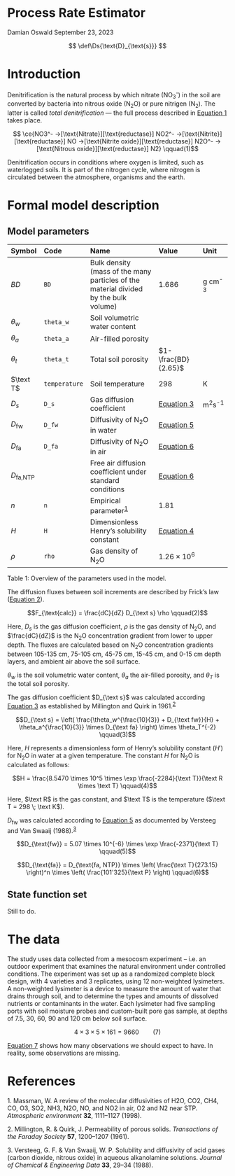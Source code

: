 # Process Rate Estimator
Damian Oswald
September 23, 2023

$$
\def\Ds{\text{D}_{\text{s}}}
$$

# Introduction

Denitrification is the natural process by which nitrate
(NO<sub>3</sub><sup>-</sup>) in the soil are converted by bacteria into
nitrous oxide (N<sub>2</sub>O) or pure nitrigen (N<sub>2</sub>). The
latter is called *total denitrification* — the full process described in
[Equation 1](#eq-denitrification) takes place.

<span id="eq-denitrification">$$
\ce{NO3^- ->[\text{Nitrate}][\text{reductase}] NO2^- ->[\text{Nitrite}][\text{reductase}] NO ->[\text{Nitrite oxide}][\text{reductase}] N2O^- ->[\text{Nitrous oxide}][\text{reductase}] N2}
 \qquad(1)$$</span>

Denitrification occurs in conditions where oxygen is limited, such as
waterlogged soils. It is part of the nitrogen cycle, where nitrogen is
circulated between the atmosphere, organisms and the earth.

# Formal model description

## Model parameters

<div id="tbl-parameters">

| Symbol              | Code          | Name                                                                                 | Value                 | Unit                        |
|:--------------------|:--------------|:-------------------------------------------------------------------------------------|:----------------------|:----------------------------|
| $BD$                | `BD`          | Bulk density (mass of the many particles of the material divided by the bulk volume) | $1.686$               | g cm<sup>-3</sup>           |
| $\theta_w$          | `theta_w`     | Soil volumetric water content                                                        |                       |                             |
| $\theta_a$          | `theta_a`     | Air-filled porosity                                                                  |                       |                             |
| $\theta_t$          | `theta_t`     | Total soil porosity                                                                  | $1-\frac{BD}{2.65}$   |                             |
| $\text T$           | `temperature` | Soil temperature                                                                     | $298$                 | K                           |
| $D_s$               | `D_s`         | Gas diffusion coefficient                                                            | [Equation 3](#eq-Ds)  | m<sup>2</sup>s<sup>-1</sup> |
| $D_{\text{fw}}$     | `D_fw`        | Diffusivity of N<sub>2</sub>O in water                                               | [Equation 5](#eq-Dfw) |                             |
| $D_{\text{fa}}$     | `D_fa`        | Diffusivity of N<sub>2</sub>O in air                                                 | [Equation 6](#eq-Dfa) |                             |
| $D_{\text{fa,NTP}}$ |               | Free air diffusion coefficient under standard conditions                             | [Equation 6](#eq-Dfa) |                             |
| $n$                 | `n`           | Empirical parameter<sup>[1](#ref-massman1998review)</sup>                            | 1.81                  |                             |
| $H$                 | `H`           | Dimensionless Henry’s solubility constant                                            | [Equation 4](#eq-H)   |                             |
| $\rho$              | `rho`         | Gas density of N<sub>2</sub>O                                                        | $1.26 \times 10^6$    |                             |

Table 1: Overview of the parameters used in the model.

</div>

The diffusion fluxes between soil increments are described by Frick’s
law ([Equation 2](#eq-frick)).

<span id="eq-frick">$$F_{\text{calc}} = \frac{dC}{dZ} D_{\text s} \rho \qquad(2)$$</span>

Here, $D_s$ is the gas diffusion coefficient, $\rho$ is the gas density
of N<sub>2</sub>O, and $\frac{dC}{dZ}$ is the N<sub>2</sub>O
concentration gradient from lower to upper depth. The fluxes are
calculated based on N<sub>2</sub>O concentration gradients between
105-135 cm, 75-105 cm, 45-75 cm, 15-45 cm, and 0-15 cm depth layers, and
ambient air above the soil surface.

$\theta_w$ is the soil volumetric water content, $\theta_a$ the
air-filled porosity, and $\theta_T$ is the total soil porosity.

The gas diffusion coefficient $D_{\text s}$ was calculated according
[Equation 3](#eq-Ds) as established by Millington and Quirk in
1961.<sup>[2](#ref-millington1961permeability)</sup>

<span id="eq-Ds">$$D_{\text s} = \left( \frac{\theta_w^{\frac{10}{3}} + D_{\text fw}}{H} + \theta_a^{\frac{10}{3}} \times D_{\text fa} \right) \times \theta_T^{-2} \qquad(3)$$</span>

Here, $H$ represents a dimensionless form of Henry’s solubility constant
($H'$) for N<sub>2</sub>O in water at a given temperature. The constant
$H$ for N<sub>2</sub>O is calculated as follows:

<span id="eq-H">$$H = \frac{8.5470 \times 10^5 \times \exp \frac{-2284}{\text T}}{\text R \times \text T} \qquad(4)$$</span>

Here, $\text R$ is the gas constant, and $\text T$ is the temperature
($\text T = 298 \; \text K$).

$D_{\text{fw}}$ was calculated according to [Equation 5](#eq-Dfw) as
documented by Versteeg and Van Swaaij
(1988).<sup>[3](#ref-versteeg1988solubility)</sup>

<span id="eq-Dfw">$$D_{\text{fw}} = 5.07 \times 10^{-6} \times \exp \frac{-2371}{\text T} \qquad(5)$$</span>

<span id="eq-Dfa">$$D_{\text{fa}} = D_{\text{fa, NTP}} \times \left( \frac{\text T}{273.15} \right)^n \times \left( \frac{101'325}{\text P} \right) \qquad(6)$$</span>

## State function set

Still to do.

# The data

The study uses data collected from a mesocosm experiment – i.e. an
outdoor experiment that examines the natural environment under
controlled conditions. The experiment was set up as a randomized
complete block design, with 4 varieties and 3 replicates, using 12
non-weighted lysimeters. A non-weighted lysimeter is a device to measure
the amount of water that drains through soil, and to determine the types
and amounts of dissolved nutrients or contaminants in the water. Each
lysimeter had five sampling ports with soil moisture probes and
custom-built pore gas sample, at depths of 7.5, 30, 60, 90 and 120 cm
below soil surface.

<span id="eq-dimension">$$4 \times 3 \times 5 \times 161 = 9660 \qquad(7)$$</span>

[Equation 7](#eq-dimension) shows how many observations we should expect
to have. In reality, some observations are missing.

# References

<div id="refs" class="references csl-bib-body" line-spacing="2">

<div id="ref-massman1998review" class="csl-entry">

<span class="csl-left-margin">1.
</span><span class="csl-right-inline">Massman, W. A review of the
molecular diffusivities of H2O, CO2, CH4, CO, O3, SO2, NH3, N2O, NO, and
NO2 in air, O2 and N2 near STP. *Atmospheric environment* **32**,
1111–1127 (1998).</span>

</div>

<div id="ref-millington1961permeability" class="csl-entry">

<span class="csl-left-margin">2.
</span><span class="csl-right-inline">Millington, R. & Quirk, J.
Permeability of porous solids. *Transactions of the Faraday Society*
**57**, 1200–1207 (1961).</span>

</div>

<div id="ref-versteeg1988solubility" class="csl-entry">

<span class="csl-left-margin">3.
</span><span class="csl-right-inline">Versteeg, G. F. & Van Swaaij, W.
P. Solubility and diffusivity of acid gases (carbon dioxide, nitrous
oxide) in aqueous alkanolamine solutions. *Journal of Chemical &
Engineering Data* **33**, 29–34 (1988).</span>

</div>

</div>
